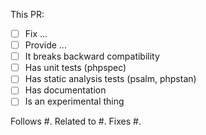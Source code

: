 This PR:

- [ ] Fix ...
- [ ] Provide ...
- [ ] It breaks backward compatibility
- [ ] Has unit tests (phpspec)
- [ ] Has static analysis tests (psalm, phpstan)
- [ ] Has documentation
- [ ] Is an experimental thing

Follows #. Related to #. Fixes #.
